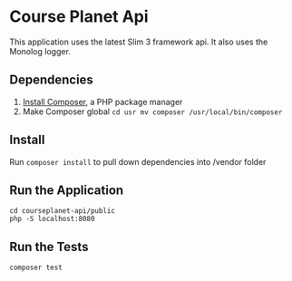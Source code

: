 # Course Planet Api 

This application uses the latest Slim 3 framework api. It also uses the Monolog logger.

## Dependencies 

1. [Install Composer](https://getcomposer.org/download/), a PHP package manager
2. Make Composer global `cd usr mv composer /usr/local/bin/composer`

## Install 

Run `composer install` to pull down dependencies into /vendor folder

## Run the Application

	cd courseplanet-api/public
	php -S localhost:8080

## Run the Tests

	composer test

